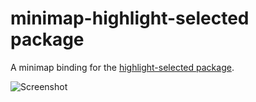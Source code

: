 # minimap-highlight-selected package

A minimap binding for the [highlight-selected package](https://github.com/richrace/highlight-selected).

![Screenshot](https://raw.github.com/abe33/minimap-highlight-selected/blob/master/screenshot.png?raw=true)
